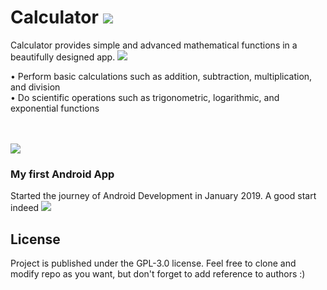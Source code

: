 # Calculator <img src="https://img.icons8.com/fluent/48/000000/calculator.png"/>

Calculator provides simple and advanced mathematical functions in a beautifully designed app. 
<img src="https://img.icons8.com/color/48/000000/calculator.png"/>

• Perform basic calculations such as addition, subtraction, multiplication, and division <BR>
• Do scientific operations such as trigonometric, logarithmic, and exponential functions

<BR><BR><img src="https://img.icons8.com/emoji/48/000000/fire.png"/><BR>
### My first Android App
Started the journey of Android Development in January 2019. A good start indeed <img src="https://img.icons8.com/emoji/48/000000/star-struck.png"/> 


## License
Project is published under the GPL-3.0 license. Feel free to clone and modify repo as you want, but don't forget to add reference to authors :)
